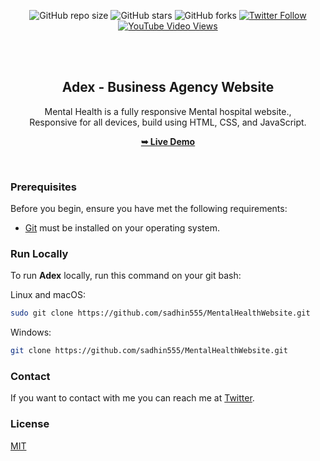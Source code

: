 <div align="center">
  
  ![GitHub repo size](https://img.shields.io/github/repo-size/sadhin555/MentalHealthWebsite)
  ![GitHub stars](https://img.shields.io/github/stars/sadhin555/MentalHealthWebsite?style=social)
  ![GitHub forks](https://img.shields.io/github/forks/sadhin555/MentalHealthWebsite?style=social)
[![Twitter Follow](https://img.shields.io/twitter/follow/sadhin555?style=social)](https://twitter.com/intent/follow?screen_name=sadhin555)
  [![YouTube Video Views](https://img.shields.io/youtube/views/5Bl3CCizSRQ?style=social)](https://youtu.be/5Bl3CCizSRQ)

  <br />
  <br />

  <h2 align="center">Adex - Business Agency Website</h2>

  Mental Health is a fully responsive Mental hospital website., <br />Responsive for all devices, build using HTML, CSS, and JavaScript.

  <a href="https://sadhin555.github.io/MentalHealthWebsite/"><strong>➥ Live Demo</strong></a>

</div>

<br />

### Prerequisites

Before you begin, ensure you have met the following requirements:

* [Git](https://git-scm.com/downloads "Download Git") must be installed on your operating system.

### Run Locally

To run **Adex** locally, run this command on your git bash:

Linux and macOS:

```bash
sudo git clone https://github.com/sadhin555/MentalHealthWebsite.git
```

Windows:

```bash
git clone https://github.com/sadhin555/MentalHealthWebsite.git
```

### Contact

If you want to contact with me you can reach me at [Twitter](https://www.twitter.com/sadhin555).

### License

[MIT](https://choosealicense.com/licenses/mit/)
